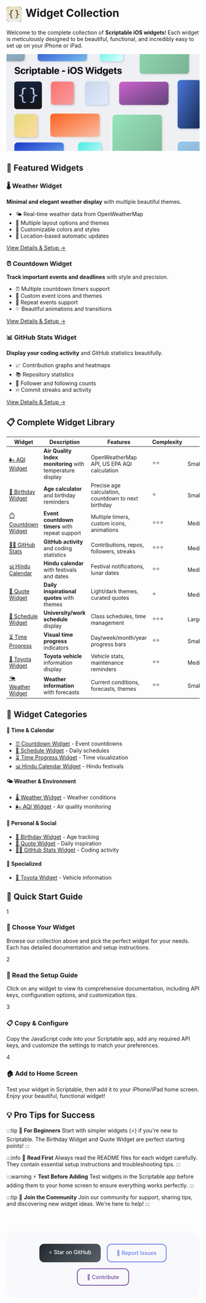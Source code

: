 
<h1 style="display:flex;">
    <img src="https://github.com/rushhiii/Scriptable-IOSWidgets/blob/main/.assets/scriptable_icon.png?raw=true" alt="Scriptable Widget Collection" width="40" height="auto" style="border-radius: 8px; vertical-align: middle; margin-right: 10px;display:block;filter:invert(1);" /> Widget Collection
</h1>


Welcome to the complete collection of **Scriptable iOS widgets**! Each widget is meticulously designed to be beautiful, functional, and incredibly easy to set up on your iPhone or iPad.

![Widgets Showcase](https://raw.githubusercontent.com/rushhiii/Scriptable-IOSWidgets/main/.assets/scriptable_mockup_wall.png)

## 🌟 Featured Widgets

<div class="widget-grid">

<div class="widget-card featured">

### 🌡️ Weather Widget
**Minimal and elegant weather display** with multiple beautiful themes.
- 🌤️ Real-time weather data from OpenWeatherMap
- 🎨 Multiple layout options and themes
- 🎯 Customizable colors and styles  
- 📍 Location-based automatic updates

<div class="widget-link">
  <a href="weather-widget">View Details & Setup →</a>
</div>

</div>

<div class="widget-card featured">

### ⏰ Countdown Widget  
**Track important events and deadlines** with style and precision.
- ⏰ Multiple countdown timers support
- 🎯 Custom event icons and themes
- 🔄 Repeat events support 
- ✨ Beautiful animations and transitions

<div class="widget-link">
  <a href="countdown-widget">View Details & Setup →</a>
</div>

</div>

<div class="widget-card featured">

### 📊 GitHub Stats Widget
**Display your coding activity** and GitHub statistics beautifully.
- 📈 Contribution graphs and heatmaps
- 📚 Repository statistics
- 👥 Follower and following counts
- 🔥 Commit streaks and activity

<div class="widget-link">
  <a href="github-stats-widget">View Details & Setup →</a>
</div>

</div>

</div>

## 📋 Complete Widget Library

<div class="widgets-table">

| Widget                                    | Description                                               | Features                                            | Complexity | Size         |
| ----------------------------------------- | --------------------------------------------------------- | --------------------------------------------------- | ---------- | ------------ |
| [🌬️ AQI Widget](aqi-widget)                | **Air Quality Index monitoring** with temperature display | OpenWeatherMap API, US EPA AQI calculation          | ⭐⭐         | Small/Medium |
| [🎂 Birthday Widget](birthday-widget)      | **Age calculator** and birthday reminders                 | Precise age calculation, countdown to next birthday | ⭐          | Small        |
| [⏱️ Countdown Widget](countdown-widget)    | **Event countdown timers** with repeat support            | Multiple timers, custom icons, animations           | ⭐⭐⭐        | Medium/Large |
| [👨‍💻 GitHub Stats](github-stats-widget)     | **GitHub activity** and coding statistics                 | Contributions, repos, followers, streaks            | ⭐⭐⭐        | Medium       |
| [🕉️ Hindu Calendar](hindu-calendar-widget) | **Hindu calendar** with festivals and dates               | Festival notifications, lunar dates                 | ⭐⭐         | Medium       |
| [💭 Quote Widget](quote-widget)            | **Daily inspirational quotes** with themes                | Light/dark themes, curated quotes                   | ⭐          | Medium       |
| [📅 Schedule Widget](schedule-widget)      | **University/work schedule** display                      | Class schedules, time management                    | ⭐⭐⭐        | Large        |
| [⏳ Time Progress](time-progress-widget)   | **Visual time progress** indicators                       | Day/week/month/year progress bars                   | ⭐⭐         | Small/Medium |
| [🚗 Toyota Widget](toyota-widget)          | **Toyota vehicle** information display                    | Vehicle stats, maintenance reminders                | ⭐⭐         | Medium       |
| [🌤️ Weather Widget](weather-widget)        | **Weather information** with forecasts                    | Current conditions, forecasts, themes               | ⭐⭐         | Small/Medium |

</div>

## 🎯 Widget Categories

<div class="widget-categories">

<div class="category-card">

#### 📅 Time & Calendar
- [⏰ Countdown Widget](countdown-widget) - Event countdowns
- [📅 Schedule Widget](schedule-widget) - Daily schedules  
- [⏳ Time Progress Widget](time-progress-widget) - Time visualization
- [🕉️ Hindu Calendar Widget](hindu-calendar-widget) - Hindu festivals

</div>

<div class="category-card">

#### 🌤️ Weather & Environment  
- [🌡️ Weather Widget](weather-widget) - Weather conditions
- [🌬️ AQI Widget](aqi-widget) - Air quality monitoring

</div>

<div class="category-card">

#### 👤 Personal & Social
- [🎂 Birthday Widget](birthday-widget) - Age tracking
- [💭 Quote Widget](quote-widget) - Daily inspiration
- [👨‍💻 GitHub Stats Widget](github-stats-widget) - Coding activity

</div>

<div class="category-card">

#### 🚗 Specialized
- [🚗 Toyota Widget](toyota-widget) - Vehicle information

</div>

</div>

## 🚀 Quick Start Guide

<div class="getting-started">

<div class="step-card">
  <div class="step-number">1</div>
  <div class="step-content">
    <h3>📱 Choose Your Widget</h3>
    <p>Browse our collection above and pick the perfect widget for your needs. Each has detailed documentation and setup instructions.</p>
  </div>
</div>

<div class="step-card">
  <div class="step-number">2</div>
  <div class="step-content">
    <h3>📖 Read the Setup Guide</h3>
    <p>Click on any widget to view its comprehensive documentation, including API keys, configuration options, and customization tips.</p>
  </div>
</div>

<div class="step-card">
  <div class="step-number">3</div>
  <div class="step-content">
    <h3>📋 Copy & Configure</h3>
    <p>Copy the JavaScript code into your Scriptable app, add any required API keys, and customize the settings to match your preferences.</p>
  </div>
</div>

<div class="step-card">
  <div class="step-number">4</div>
  <div class="step-content">
    <h3>🏠 Add to Home Screen</h3>
    <p>Test your widget in Scriptable, then add it to your iPhone/iPad home screen. Enjoy your beautiful, functional widget!</p>
  </div>
</div>

</div>

## 💡 Pro Tips for Success

<div class="tips-section">

:::tip 🌟 **For Beginners**
Start with simpler widgets (⭐) if you're new to Scriptable. The Birthday Widget and Quote Widget are perfect starting points!
:::

:::info 📖 **Read First**
Always read the README files for each widget carefully. They contain essential setup instructions and troubleshooting tips.
:::

:::warning ⚡ **Test Before Adding**
Test widgets in the Scriptable app before adding them to your home screen to ensure everything works perfectly.
:::

:::tip 🤝 **Join the Community**
Join our community for support, sharing tips, and discovering new widget ideas. We're here to help!
:::

</div>

<div class="footer-section" style="text-align: center; margin: 4rem 0 2rem 0; padding: 2rem; background: linear-gradient(135deg, #667eea08, #764ba208); border-radius: 24px; border: 1px solid var(--vp-c-border);">



<div style="display: flex; flex-wrap: wrap; gap: 1rem; justify-content: center;">
  <a href="https://github.com/rushhiii/Scriptable-IOSWidgets" style="display: inline-flex; align-items: center; padding: 0.75rem 1.5rem; background: linear-gradient(135deg, #24292e, #586069); color: #ffff; text-decoration: none; border-radius: 12px; font-weight: 500; gap: 0.5rem; transition: all 0.3s ease;">
    <!-- <svg width="16" height="16" fill="currentColor" viewBox="0 0 16 16">
      <path d="M8 0C3.58 0 0 3.58 0 8c0 3.54 2.29 6.53 5.47 7.59.4.07.55-.17.55-.38 0-.19-.01-.82-.01-1.49-2.01.37-2.53-.49-2.69-.94-.09-.23-.48-.94-.82-1.13-.28-.15-.68-.52-.01-.53.63-.01 1.08.58 1.23.82.72 1.21 1.87.87 2.33.66.07-.52.28-.87.51-1.07-1.78-.2-3.64-.89-3.64-3.95 0-.87.31-1.59.82-2.15-.08-.2-.36-1.02.08-2.12 0 0 .67-.21 2.2.82.64-.18 1.32-.27 2-.27.68 0 1.36.09 2 .27 1.53-1.04 2.2-.82 2.2-.82.44 1.1.16 1.92.08 2.12.51.56.82 1.27.82 2.15 0 3.07-1.87 3.75-3.65 3.95.29.25.54.73.54 1.48 0 1.07-.01 1.93-.01 2.2 0 .21.15.46.55.38A8.012 8.012 0 0 0 16 8c0-4.42-3.58-8-8-8z"/> 
    </svg> -->
    ⭐ Star on GitHub
  </a>
  <a href="https://github.com/rushhiii/Scriptable-IOSWidgets/issues" style="display: inline-flex; align-items: center; padding: 0.75rem 1.5rem; border: 2px solid #667eea; color: #667eea; text-decoration: none; border-radius: 12px; font-weight: 500; gap: 0.5rem; transition: all 0.3s ease;">
    🐛 Report Issues
  </a>
  <a href="/contributing" style="display: inline-flex; align-items: center; padding: 0.75rem 1.5rem; border: 2px solid #764ba2; color: #764ba2; text-decoration: none; border-radius: 12px; font-weight: 500; gap: 0.5rem; transition: all 0.3s ease;">
    🤝 Contribute
  </a>
</div>
</div>
